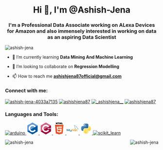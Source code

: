<h1 align="center">Hi 👋, I'm @Ashish-Jena</h1>
<h3 align="center">I'm a Professional Data Associate working on ALexa Devices for Amazon and also immensely interested in working on data as an aspiring Data Scientist</h3>

<p align="left"> <img src="https://komarev.com/ghpvc/?username=ashish-jena&label=Profile%20views&color=0e75b6&style=flat" alt="ashish-jena" /> </p>

- 🌱 I’m currently learning **Data Mining And Machine Learning**

- 👯 I’m looking to collaborate on **Regression Modelling**

- 📫 How to reach me **ashishjena87official@gmail.com**

<h3 align="left">Connect with me:</h3>
<p align="left">
<a href="https://linkedin.com/in/ashish-jena-4033a7135" target="blank"><img align="center" src="https://raw.githubusercontent.com/rahuldkjain/github-profile-readme-generator/master/src/images/icons/Social/linked-in-alt.svg" alt="ashish-jena-4033a7135" height="30" width="40" /></a>
<a href="https://kaggle.com/ashishjena87" target="blank"><img align="center" src="https://raw.githubusercontent.com/rahuldkjain/github-profile-readme-generator/master/src/images/icons/Social/kaggle.svg" alt="ashishjena87" height="30" width="40" /></a>
<a href="https://instagram.com/_ashishjena__" target="blank"><img align="center" src="https://raw.githubusercontent.com/rahuldkjain/github-profile-readme-generator/master/src/images/icons/Social/instagram.svg" alt="_ashishjena__" height="30" width="40" /></a>
<a href="https://discord.gg/ashishjena87" target="blank"><img align="center" src="https://raw.githubusercontent.com/rahuldkjain/github-profile-readme-generator/master/src/images/icons/Social/discord.svg" alt="ashishjena87" height="30" width="40" /></a>
</p>

<h3 align="left">Languages and Tools:</h3>
<p align="left"> <a href="https://www.arduino.cc/" target="_blank"> <img src="https://cdn.worldvectorlogo.com/logos/arduino-1.svg" alt="arduino" width="40" height="40"/> </a> <a href="https://www.cprogramming.com/" target="_blank"> <img src="https://raw.githubusercontent.com/devicons/devicon/master/icons/c/c-original.svg" alt="c" width="40" height="40"/> </a> <a href="https://www.w3schools.com/cpp/" target="_blank"> <img src="https://raw.githubusercontent.com/devicons/devicon/master/icons/cplusplus/cplusplus-original.svg" alt="cplusplus" width="40" height="40"/> </a> <a href="https://www.w3.org/html/" target="_blank"> <img src="https://raw.githubusercontent.com/devicons/devicon/master/icons/html5/html5-original-wordmark.svg" alt="html5" width="40" height="40"/> </a> <a href="https://www.mysql.com/" target="_blank"> <img src="https://raw.githubusercontent.com/devicons/devicon/master/icons/mysql/mysql-original-wordmark.svg" alt="mysql" width="40" height="40"/> </a> <a href="https://www.python.org" target="_blank"> <img src="https://raw.githubusercontent.com/devicons/devicon/master/icons/python/python-original.svg" alt="python" width="40" height="40"/> </a> <a href="https://scikit-learn.org/" target="_blank"> <img src="https://upload.wikimedia.org/wikipedia/commons/0/05/Scikit_learn_logo_small.svg" alt="scikit_learn" width="40" height="40"/> </a> </p>

<p><img align="left" src="https://github-readme-stats.vercel.app/api/top-langs?username=ashish-jena&show_icons=true&locale=en&layout=compact" alt="ashish-jena" /></p>

<p>&nbsp;<img align="right" src="https://github-readme-stats.vercel.app/api?username=ashish-jena&show_icons=true&locale=en" alt="ashish-jena" /></p>

